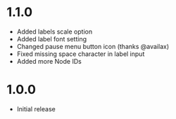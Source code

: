 # 1.1.0
- Added labels scale option
- Added label font setting
- Changed pause menu button icon (thanks @availax)
- Fixed missing space character in label input
- Added more Node IDs

# 1.0.0
- Initial release
